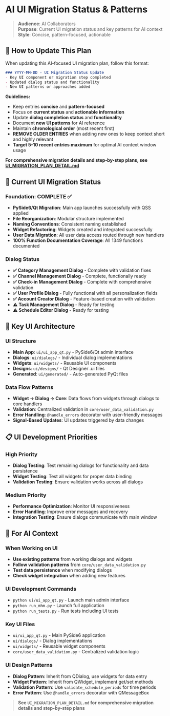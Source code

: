 # AI UI Migration Status & Patterns

> **Audience**: AI Collaborators  
> **Purpose**: Current UI migration status and key patterns for AI context  
> **Style**: Concise, pattern-focused, actionable

## 📝 How to Update This Plan

When updating this AI-focused UI migration plan, follow this format:

```markdown
### YYYY-MM-DD - UI Migration Status Update
- Key UI component or migration step completed
- Updated dialog status and functionality
- New UI patterns or approaches added
```

**Guidelines:**
- Keep entries **concise** and **pattern-focused**
- Focus on **current status** and **actionable information**
- Update **dialog completion status** and **functionality**
- Document **new UI patterns** for AI reference
- Maintain **chronological order** (most recent first)
- **REMOVE OLDER ENTRIES** when adding new ones to keep context short and highly relevant
- **Target 5-10 recent entries maximum** for optimal AI context window usage

**For comprehensive migration details and step-by-step plans, see [UI_MIGRATION_PLAN_DETAIL.md](UI_MIGRATION_PLAN_DETAIL.md)**

## 🎯 **Current UI Migration Status**

### **Foundation: COMPLETE ✅**
- **PySide6/Qt Migration**: Main app launches successfully with QSS applied
- **File Reorganization**: Modular structure implemented
- **Naming Conventions**: Consistent naming established
- **Widget Refactoring**: Widgets created and integrated successfully
- **User Data Migration**: All user data access routed through new handlers
- **100% Function Documentation Coverage**: All 1349 functions documented

### **Dialog Status**
- **✅ Category Management Dialog** - Complete with validation fixes
- **✅ Channel Management Dialog** - Complete, functionally ready
- **✅ Check-in Management Dialog** - Complete with comprehensive validation
- **✅ User Profile Dialog** - Fully functional with all personalization fields
- **✅ Account Creator Dialog** - Feature-based creation with validation
- **⚠️ Task Management Dialog** - Ready for testing
- **⚠️ Schedule Editor Dialog** - Ready for testing

## 🔧 **Key UI Architecture**

### **UI Structure**
- **Main App**: `ui/ui_app_qt.py` - PySide6/Qt admin interface
- **Dialogs**: `ui/dialogs/` - Individual dialog implementations
- **Widgets**: `ui/widgets/` - Reusable UI components
- **Designs**: `ui/designs/` - Qt Designer .ui files
- **Generated**: `ui/generated/` - Auto-generated PyQt files

### **Data Flow Patterns**
- **Widget → Dialog → Core**: Data flows from widgets through dialogs to core handlers
- **Validation**: Centralized validation in `core/user_data_validation.py`
- **Error Handling**: `@handle_errors` decorator with user-friendly messages
- **Signal-Based Updates**: UI updates triggered by data changes

## 📋 **UI Development Priorities**

### **High Priority**
- **Dialog Testing**: Test remaining dialogs for functionality and data persistence
- **Widget Testing**: Test all widgets for proper data binding
- **Validation Testing**: Ensure validation works across all dialogs

### **Medium Priority**
- **Performance Optimization**: Monitor UI responsiveness
- **Error Handling**: Improve error messages and recovery
- **Integration Testing**: Ensure dialogs communicate with main window

## 🎯 **For AI Context**

### **When Working on UI**
- **Use existing patterns** from working dialogs and widgets
- **Follow validation patterns** from `core/user_data_validation.py`
- **Test data persistence** when modifying dialogs
- **Check widget integration** when adding new features

### **UI Development Commands**
- `python ui/ui_app_qt.py` - Launch main admin interface
- `python run_mhm.py` - Launch full application
- `python run_tests.py` - Run tests including UI tests

### **Key UI Files**
- `ui/ui_app_qt.py` - Main PySide6 application
- `ui/dialogs/` - Dialog implementations
- `ui/widgets/` - Reusable widget components
- `core/user_data_validation.py` - Centralized validation logic

### **UI Design Patterns**
- **Dialog Pattern**: Inherit from QDialog, use widgets for data entry
- **Widget Pattern**: Inherit from QWidget, implement get/set methods
- **Validation Pattern**: Use `validate_schedule_periods` for time periods
- **Error Pattern**: Use `@handle_errors` decorator with QMessageBox

> **See `UI_MIGRATION_PLAN_DETAIL.md` for comprehensive migration details and step-by-step plans** 
